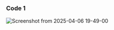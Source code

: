 ### Code 1 

![Screenshot from 2025-04-06 19-49-00](https://github.com/user-attachments/assets/a2e2c89d-2e6a-42c5-835f-1ec5eed1123f)
